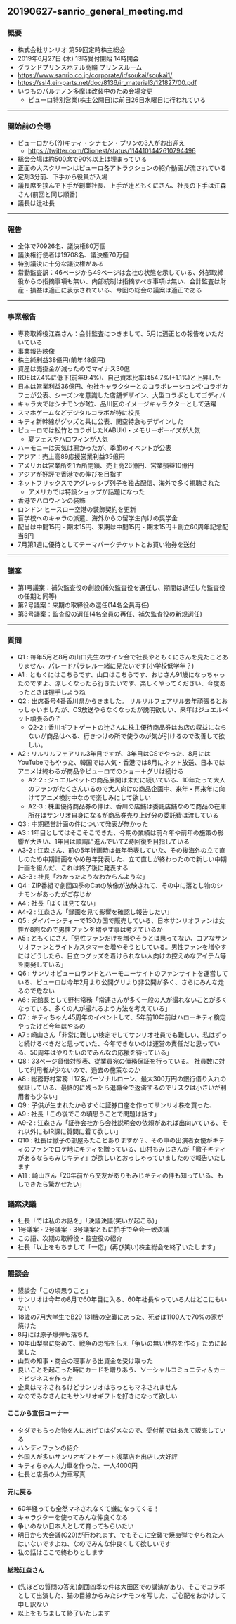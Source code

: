 20190627-sanrio_general_meeting.md
-----

### 概要

* 株式会社サンリオ 第59回定時株主総会
* 2019年6月27日 (木) 13時受付開始 14時開会
* グランドプリンスホテル高輪 プリンスルーム
* https://www.sanrio.co.jp/corporate/ir/soukai/soukai1/
* https://ssl4.eir-parts.net/doc/8136/ir_material3/121827/00.pdf
* いつものパルテノン多摩は改装中のため会場変更
    * ピューロ特別営業(株主公開日)は前日26日水曜日に行われている

-----

### 開始前の会場

* ピューロから(?))キティ・シナモン・プリンの3人がお出迎え
    * https://twitter.com/Clionest/status/1144101442610794496
* 総会会場は約500席で90%以上は埋まっている
* 正面の大スクリーンはピューロ各アトラクションの紹介動画が流されている
* 定刻3分前、下手から役員が入場
* 議長席を挟んで下手が創業社長、上手が辻ともくにさん、社長の下手は江森さん(前回と同じ順番)
* 議長は辻社長

-----

### 報告

* 全体で70926名、議決権80万個
* 議決権行使者は19708名、議決権70万個
* 特別議決に十分な議決権がある
* 常勤監査訳：46ページから49ページは会社の状態を示している、外部取締役からの指摘事項も無い、内部統制は指摘すべき事項は無い、会計監査は財産・損益は適正に表示されている、今回の総会の議案は適正である

-----

### 事業報告

* 専務取締役江森さん：会計監査につきまして、5月に適正との報告をいただいている
* 事業報告映像
* 株主純利益38億円(前年48億円)
* 資産は売掛金が減ったのでマイナス30億
* ROEは7.4%に低下(前年9.4%)、自己資本比率は54.7%(+1.1%)と上昇した
* 日本は営業利益36億円、他社キャラクターとのコラボレーションやコラボカフェが公表、シーズンを意識した店舗デザイン、大型コラボとしてゴディバ
* キャラ大ではシナモンが1位、品川区のイメージキャラクターとして活躍
* スマホゲームなどデジタルコラボが特に校長
* キティ新幹線がグッズと共に公表、関空特急もデザインした
* ピューロでは松竹とコラボしたKABUKI・メモリーボーイズが人気
    * 夏フェスやハロウィンが人気
* ハーモニーは天気は悪かったが、季節のイベントが公表
* アジア：売上高89応援営業利益35億円
* アメリカは営業所を1カ所閉鎖、売上高26億円、営業損益10億円
* アジアが好評で香港での伸びを目指す
* ネットフリックスでアグレッシブ列子を独占配信、海外で多く視聴された
    * アメリカでは特設ショップが話題になった
* 香港でハロウィンの装飾
* ロンドン ヒースロー空港の装飾契約を更新
* 盲学校へのキャラの派遣、海外からの留学生向けの奨学金
* 配当は中間15円・期末15円、来期は中間15円・期末15円＋創立60周年記念配当5円
* 7月第1週に優待としてテーマパークチケットとお買い物券を送付

-----

### 議案

* 第1号議案：補欠監査役の創設(補欠監査役を選任し、期間は退任した監査役の任期と同等)
* 第2号議案：来期の取締役の選任(14名全員再任)
* 第3号議案：監査役の選任(4名全員の再任、補欠監査役の新規選任)

-----

### 質問

* Q1 : 毎年5月と8月の山口先生のサイン会で社長やともくにさんを見たことありません、パレードパラレル一緒に見たいです(小学校低学年？)
* A1 : ともくにはこちらです、山口はこちらです、おじさん91歳になっちゃったのですよ、涼しくなったら行きたいです、楽しくやってください、今度あったときは握手しようね
* Q2 : 出席番号4番香川県からきました。 リルリルフェアリル去年頑張るとおっしゃいましたが、CS放送やらなくなったが説明欲しい、来年はジュエルペット頑張るの？
    * Q2-2 : 香川ギフトゲートの辻さんに株主優待商品券はお店の収益にならないが商品はへる、行きつけの所で使うのが気が引けるので改善して欲しい。
* A2 : リルリルフェアリル3年目ですが、3年目はCSでやった、8月にはYouTubeでもやった、韓国では人気・香港では8月にネット放送、日本ではアニメは終わるが商品やピューロでのショー＋グリは続ける
    * A2-2 : ジュエルペットの商品展開は未だに続いている、10年たって大人のファンがたくさんいるので大人向けの商品企画中、来年・再来年に向けてアニメ検討中なので楽しみにして欲しい
    * A2-3 : 株主優待商品券の件は、香川の店舗は委託店舗なので商品の在庫所在はサンリオ自身になるが商品券売り上げ分の委託費は渡している
* Q3 : 中期経営計画の件について発表が無かった
* A3 : 1年目としてはそこそこできた、今期の業績は前々年や前年の施策の影響が大きい、1年目は順調に進んでいてZ時回復を目指している
* A3-2 : 江森さん、前の5年計画時は毎年発表していた、その後海外の立て直しのため中期計画をやめ毎年発表した、立て直しが終わったので新しい中期計画を組んだ、これは終了後に発表する
* A3-3 : 社長「わかったようなわからんような」
* Q4 : ZIP番組で劇団四季のCatの映像が放映されて、その中に落とし物のシナモンがあったがご存じか
* A4 : 社長「ぼくは見てない」
* A4-2 : 江森さん「録画を見て影響を確認し報告したい」
* Q5 : ダイバーシティーで130カ国で販売している、日本サンリオファンは女性が8割なので男性ファンを増やす事は考えているか
* A5 : ともくにさん「男性ファンだけを増やそうとは思ってない、コアなサンリオファンとライトカスタマーを増やそうとしている。男性ファンを増やすにはどうしたら、目立つグッズを着けられない人向けの控えめなアイテム等を開発している」
* Q6 : サンリオピューロランドとハーモニーサイトのファンサイトを運営している、ピューロは今年2月より公開グリより非公開が多く、さらにみんな走るので危ない
* A6 : 元館長として野村常務「常連さんが多く一般の人が撮れないことが多くなっている、多くの人が撮れるよう方法を考えている」
* Q7 : キティちゃん45周年のイベントして、5年前10年前はハローキティ検定やったけど今年はやるの
* A7 : 崎山さん「非常に難しい検定でしてサンリオ社員でも難しい、私はずっと続けるべきだと思っていた、今年できないのは運営の責任だと思っている、50周年はやりたいのでみんなの応援を待っている」
* Q8 : 33ページ貸借対照表、従業員宛の債務保証を行っている。 社員数に対して利用者が少ないので、過去の施策なのか
* A8 : 総務野村常務「17名パーソナルローン、最大300万円の銀行借り入れの保証している、最終的に残ったら退職金で返済するのでリスクは小さいが利用者も少ない」
* Q9 : 子供が生まれたからすぐに証券口座を作ってサンリオ株を買った、
* A9 : 社長「この後でこの頃思うことで問題は話す」
* A9-2 : 江森さん「証券会社から会社説明会の依頼があれば出向いている、それ以外にもIR課に質問に着て欲しい」
* Q10 : 社長は徹子の部屋みたことありますか？、その中の出演者女優がキティのファンでロケ地にキティを贈っている、山村もみじさんが「徹子キティがあるならもみじキティ」が欲しいとおっしゃっていましたので報告いたします
* A11 : 崎山さん「20年前から交友がありもみじキティの件も知っている、もしできたら驚かせたい」

### 議案決議

* 社長「では私のお話を」「決議決議(笑いが起こる)」
* 1号議案・2号議案・3号議案ともに拍手で全会一致決議
* この語、次期の取締役・監査役の紹介
* 社長「以上をもちまして「一応」(再び笑い)株主総会を終了いたします」

-----

### 懇談会

* 懇談会「この頃思うこと」
* サンリオは今年の8月で60年目に入る、60年社長やっている人はどこにもいない
* 18歳の7月大学生でB29 131機の空襲にあった、死者は1100人で70%の家が焼けた
* 8月には原子爆弾も落ちた
* 10年山梨県に努めて、戦争の恐怖を伝え「争いの無い世界を作る」ために起業した
* 山梨の知事・商会の理事から出資金を受け取った
* 良いことを起こった時にカードを贈りあう、ソーシャルコミュニティ＆カードビジネスを作った
* 企業はマネされるけどサンリオはちっともマネされません
* なのでみなさんにもサンリオギフトを好きになって欲しい

#### ここから宣伝コーナー

* タダでもらった物を人にあげてはダメなので、受付前ではあえて販売している
* ハンディファンの紹介
* 外国人が多いサンリオギフトゲート浅草店を出店し大好評
* キティちゃん人力車を作った、一人4000円
* 社長と店長の人力車写真

#### 元に戻る

* 60年経っても全然マネされなくて嫌になってくる！
* キャラクターを使ってみんな仲良くなる
* 争いのない日本人として育ってもらいたい
* 明日から大会議(G20)が行われます、でもそこに空襲で焼夷弾でやられた人はいないですよね、なのでみんな仲良くして欲しいです
* 私の話はここで終わりとします

#### 総務江森さん

* (先ほどの質問の答え)劇団四季の件は大田区での講演があり、そこでコラボとして出演した、猫の目線からみたシナモンを写した、ご心配をおかけして申し訳ない
* 以上をもちまして終了いたします
